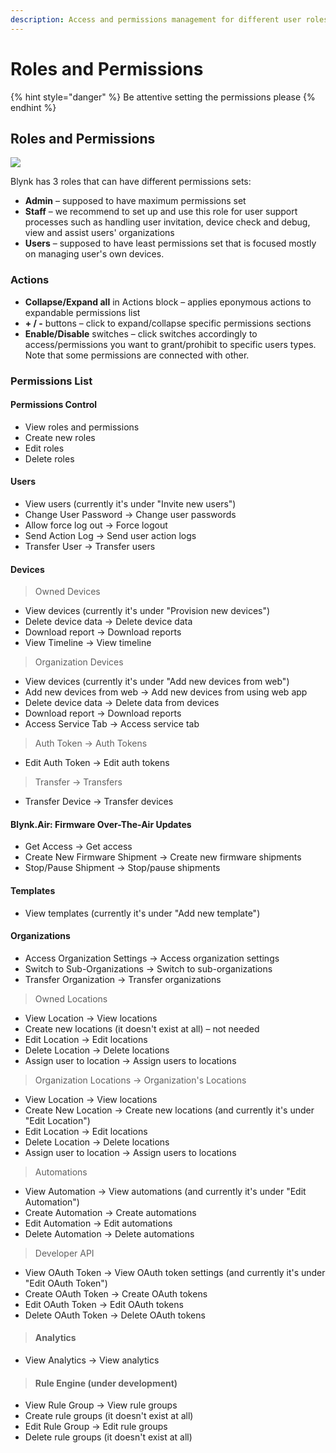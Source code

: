 ```yaml
---
description: Access and permissions management for different user roles
---
```


# Roles and Permissions

{% hint style="danger" %}
Be attentive setting the permissions please
{% endhint %}

## Roles and Permissions

![](../../.gitbook/assets/roles_and_perms.gif)

Blynk has 3 roles that can have different permissions sets:

* **Admin** – supposed to have maximum permissions set
* **Staff** – we recommend to set up and use this role for user support processes such as handling user invitation, device check and debug, view and assist users' organizations
* **Users** – supposed to have least permissions set that is focused mostly on managing user's own devices.

### Actions

* **Collapse/Expand all** in Actions block – applies eponymous actions to expandable permissions list
* **+ / -** buttons – click to expand/collapse specific permissions sections
* **Enable/Disable** switches – click switches accordingly to access/permissions you want to grant/prohibit to specific users types. Note that some permissions are connected with other.

### Permissions List

#### Permissions Control

* View roles and permissions
* Create new roles
* Edit roles
* Delete roles

#### Users

* View users \(currently it's under "Invite new users"\)
* Change User Password -&gt; Change user passwords
* Allow force log out -&gt; Force logout
* Send Action Log -&gt; Send user action logs
* Transfer User -&gt; Transfer users

#### Devices

> Owned Devices

* View devices \(currently it's under "Provision new devices"\)
* Delete device data -&gt; Delete device data
* Download report -&gt; Download reports
* View Timeline -&gt; View timeline

> Organization Devices

* View devices \(currently it's under "Add new devices from web"\)
* Add new devices from web -&gt; Add new devices from using web app
* Delete device data -&gt; Delete data from devices
* Download report -&gt; Download reports
* Access Service Tab -&gt; Access service tab

> Auth Token -&gt; Auth Tokens

* Edit Auth Token -&gt; Edit auth tokens

> Transfer -&gt; Transfers

* Transfer Device -&gt; Transfer devices

#### Blynk.Air: Firmware Over-The-Air Updates

* Get Access -&gt; Get access
* Create New Firmware Shipment -&gt; Create new firmware shipments
* Stop/Pause Shipment -&gt; Stop/pause shipments

#### Templates

* View templates \(currently it's under "Add new template"\)

#### Organizations

* Access Organization Settings -&gt; Access organization settings
* Switch to Sub-Organizations -&gt; Switch to sub-organizations
* Transfer Organization -&gt; Transfer organizations

> Owned Locations

* View Location -&gt; View locations
* Create new locations \(it doesn't exist at all\) – not needed
* Edit Location -&gt; Edit locations
* Delete Location -&gt; Delete locations
* Assign user to location -&gt; Assign users to locations

> Organization Locations -&gt; Organization's Locations

* View Location -&gt; View locations
* Create New Location -&gt; Create new locations \(and currently it's under "Edit Location"\)
* Edit Location -&gt; Edit locations
* Delete Location -&gt; Delete locations
* Assign user to location -&gt; Assign users to locations

> Automations

* View Automation -&gt; View automations \(and currently it's under "Edit Automation"\)
* Create Automation -&gt; Create automations
* Edit Automation -&gt; Edit automations
* Delete Automation -&gt; Delete automations

> Developer API

* View OAuth Token -&gt; View OAuth token settings \(and currently it's under "Edit OAuth Token"\)
* Create OAuth Token -&gt; Create OAuth tokens
* Edit OAuth Token -&gt; Edit OAuth tokens
* Delete OAuth Token -&gt; Delete OAuth tokens

> #### Analytics

* View Analytics -&gt; View analytics

> #### Rule Engine \(under development\)

* View Rule Group -&gt; View rule groups
* Create rule groups \(it doesn't exist at all\)
* Edit Rule Group -&gt; Edit rule groups
* Delete rule groups \(it doesn't exist at all\)

